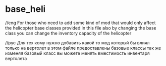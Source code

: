 # base_heli





//eng
For those who need to add some kind of mod that would only affect the helicopter
base classes provided in this file
also by changing the base class you can change the inventory capacity of the helicopter




//рус
Для тех кому нужно добавить какой то мод который бы влиял только на вертолет
в этом файле предоставлены базовые классы
так же изменяя базовый класс вы можете менять вместимость инвентаря вертолета
